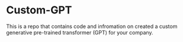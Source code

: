 # Custom-GPT
This is a repo that contains code and infromation on created a custom generative pre-trained transformer (GPT) for your company.
